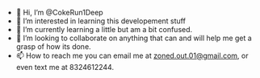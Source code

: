 - 👋 Hi, I’m @CokeRun1Deep
- 👀 I’m interested in learning this developement stuff
- 🌱 I’m currently learning a little but am a bit confused.
- 💞️ I’m looking to collaborate on anything that can and will help me get a grasp of how its done.
- 📫 How to reach me you can email me at zoned.out.01@gmail.com, or even text me at 8324612244.

<!---
CokeRun1Deep/CokeRun1Deep is a ✨ special ✨ repository because its `README.md` (this file) appears on your GitHub profile.
You can click the Preview link to take a look at your changes.
--->
